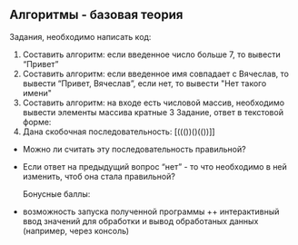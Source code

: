 ## Алгоритмы - базовая теория

Задания, необходимо написать код:
1. Составить алгоритм: если введенное число больше 7, то вывести
   “Привет”
2. Составить алгоритм: если введенное имя совпадает с Вячеслав, то
   вывести “Привет, Вячеслав”, если нет, то вывести "Нет такого имени"
3. Составить алгоритм: на входе есть числовой массив, необходимо
   вывести элементы массива кратные 3
   Задание, ответ в текстовой форме:
4. Дана скобочная последовательность: [((())()(())]]
- Можно ли считать эту последовательность правильной?
- Если ответ на предыдущий вопрос “нет” - то что необходимо в ней изменить,
  чтоб она стала правильной?

  Бонусные баллы:
+ возможность запуска полученной программы
  ++ интерактивный ввод значений для обработки и вывод обработаных данных
  (например, через консоль)
